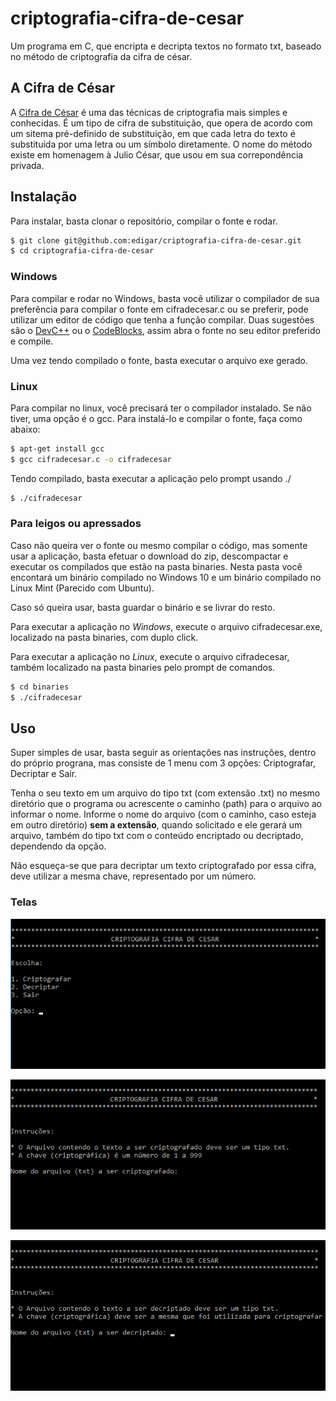 # criptografia-cifra-de-cesar
Um programa em C, que encripta e decripta textos no formato txt, baseado no método de criptografia da cifra de césar.

## A Cifra de César

A [Cifra de César](https://pt.wikipedia.org/wiki/Cifra_de_C%C3%A9sar) é uma das técnicas de criptografia mais simples e conhecidas. É um tipo de cifra de substituição, que opera de acordo com um sitema pré-definido de substituição, em que cada letra do texto é substituída por uma letra ou um símbolo diretamente. O nome do método existe em homenagem à Julio César, que usou em sua correpondência privada.

## Instalação
Para instalar, basta clonar o repositório, compilar o fonte e rodar.

```bash
$ git clone git@github.com:edigar/criptografia-cifra-de-cesar.git
$ cd criptografia-cifra-de-cesar
```

### Windows
Para compilar e rodar no Windows, basta você utilizar o compilador de sua preferência para compilar o fonte em cifradecesar.c ou se preferir, pode utilizar um editor de código que tenha a função compilar.
Duas sugestões são o [DevC++](https://www.bloodshed.net/dev/devcpp.html "Download DevC++") ou o [CodeBlocks](http://www.codeblocks.org/ "CodeBlocks"), assim abra o fonte no seu editor preferido e compile.

Uma vez tendo compilado o fonte, basta executar o arquivo exe gerado.

### Linux
Para compilar no linux, você precisará ter o compilador instalado. Se não tiver, uma opção é o gcc. Para instalá-lo e compilar o fonte, faça como abaixo:

```bash
$ apt-get install gcc
$ gcc cifradecesar.c -o cifradecesar
```

Tendo compilado, basta executar a aplicação pelo prompt usando ./
```bash
$ ./cifradecesar
```

### Para leigos ou apressados
Caso não queira ver o fonte ou mesmo compilar o código, mas somente usar a aplicação, basta efetuar o download do zip, descompactar e executar os compilados que estão na pasta binaries. Nesta pasta você encontará um binário compilado no Windows 10 e um binário compilado no Linux Mint (Parecido com Ubuntu).

Caso só queira usar, basta guardar o binário e se livrar do resto.

Para executar a aplicação no *Windows*, execute o arquivo cifradecesar.exe, localizado na pasta binaries, com duplo click.

Para executar a aplicação no *Linux*, execute o arquivo cifradecesar, também localizado na pasta binaries pelo prompt de comandos.
```bash
$ cd binaries
$ ./cifradecesar
```

## Uso

Super simples de usar, basta seguir as orientações nas instruções, dentro do próprio prograna, mas consiste de 1 menu com 3 opções: Criptografar, Decriptar e Sair.

Tenha o seu texto em um arquivo do tipo txt (com extensão .txt) no mesmo diretório que o programa ou acrescente o caminho (path) para o arquivo ao informar o nome. Informe o nome do arquivo (com o caminho, caso esteja em outro diretório) **sem a extensão**, quando solicitado e ele gerará um arquivo, também do tipo txt com o conteúdo encriptado ou decriptado, dependendo da opção.

Não esqueça-se que para decriptar um texto criptografado por essa cifra, deve utilizar a mesma chave, representado por um número.

### Telas
![Screenshot](images/menu.png "Menu")

![Screenshot](images/criptografar.png "Criptografar")

![Screenshot](images/decriptar.png "Decriptar")